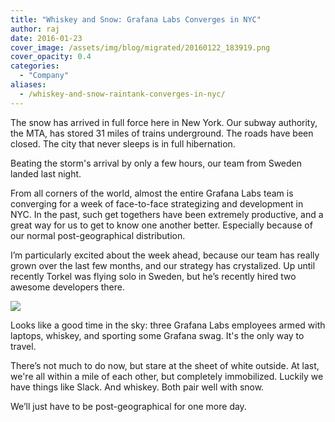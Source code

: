 ```yaml
---
title: "Whiskey and Snow: Grafana Labs Converges in NYC"
author: raj
date: 2016-01-23
cover_image: /assets/img/blog/migrated/20160122_183919.png
cover_opacity: 0.4
categories:
  - "Company"
aliases:
  - /whiskey-and-snow-raintank-converges-in-nyc/
---
```


The snow has arrived in full force here in New York. Our subway authority, the MTA, has stored 31 miles of trains underground. The roads have been closed. The city that never sleeps is in full  hibernation.

Beating the storm's arrival by only a few hours, our team from Sweden landed last night.

From all corners of the world, almost the entire Grafana Labs team is converging for a week of face-to-face strategizing and development in NYC. In the past, such get togethers have been extremely productive, and a great way for us to get to know one another better. Especially because of our normal post-geographical distribution.

I’m particularly excited about the week ahead, because our team has really grown over the last few months, and our strategy has crystalized. Up until recently Torkel was flying solo in Sweden, but he’s recently hired two awesome developers there.

![](/assets/img/blog/migrated/20160122_183919.png)

Looks like a good time in the sky: three Grafana Labs employees armed with laptops, whiskey, and sporting some Grafana swag.  It's the only way to travel.

There’s not much to do now, but stare at the sheet of white outside. At last, we're all within a mile of each other, but completely immobilized. Luckily we have things like Slack. And whiskey. Both pair well with snow.

We’ll just have to be post-geographical for one more day.
